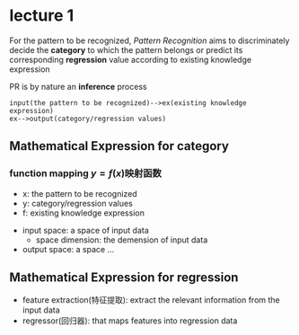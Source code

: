 # lecture 1

For the pattern to be recognized, *Pattern Recognition* aims to discriminately decide 
the **category** to which the pattern belongs or predict its corresponding **regression** value 
according to existing knowledge expression

PR is by nature an **inference** process

```mermiad
input(the pattern to be recognized)-->ex(existing knowledge expression)
ex-->output(category/regression values)
```

## Mathematical Expression for category

### function mapping $y=f(x)$映射函数

- x: the pattern to be recognized
- y: category/regression values
- f: existing knowledge expression

* input space: a space of input data
  * space dimension: the demension of input data
* output space: a space ...

## Mathematical Expression for regression

- feature extraction(特征提取): extract the relevant information from the input data
- regressor(回归器): that maps features into regression data